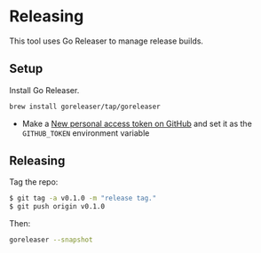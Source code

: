 # Releasing

This tool uses Go Releaser to manage release builds.

## Setup

Install Go Releaser.

```bash
brew install goreleaser/tap/goreleaser
```

* Make a [New personal access token on GitHub](https://github.com/settings/tokens/new) and set it as the `GITHUB_TOKEN` environment variable

## Releasing

Tag the repo:

```bash
$ git tag -a v0.1.0 -m "release tag."
$ git push origin v0.1.0
```

Then:

```bash
goreleaser --snapshot
```
